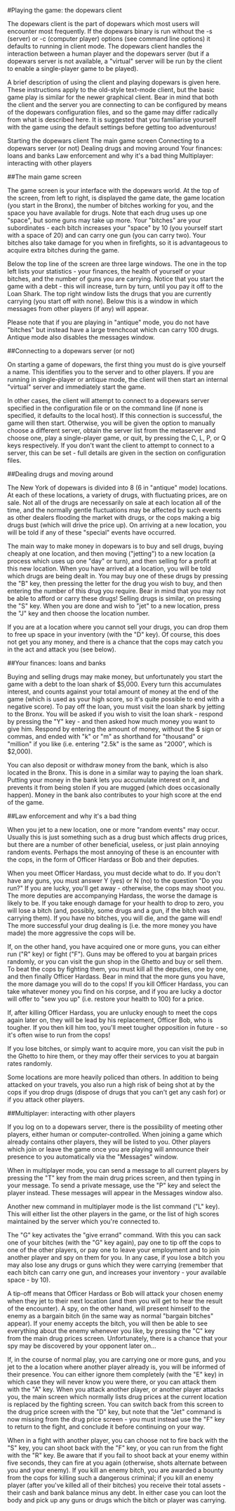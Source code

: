 #Playing the game: the dopewars client

The dopewars client is the part of dopewars which most users will encounter most frequently. If the dopewars binary is run without the -s (server) or -c (computer player) options (see command line options) it defaults to running in client mode. The dopewars client handles the interaction between a human player and the dopewars server (but if a dopewars server is not available, a "virtual" server will be run by the client to enable a single-player game to be played).

A brief description of using the client and playing dopewars is given here. These instructions apply to the old-style text-mode client, but the basic game play is similar for the newer graphical client. Bear in mind that both the client and the server you are connecting to can be configured by means of the dopewars configuration files, and so the game may differ radically from what is described here. It is suggested that you familiarise yourself with the game using the default settings before getting too adventurous!

Starting the dopewars client
The main game screen
Connecting to a dopewars server (or not)
Dealing drugs and moving around
Your finances: loans and banks
Law enforcement and why it's a bad thing
Multiplayer: interacting with other players


##The main game screen

The game screen is your interface with the dopewars world. At the top of the screen, from left to right, is displayed the game date, the game location (you start in the Bronx), the number of bitches working for you, and the space you have available for drugs. Note that each drug uses up one "space", but some guns may take up more. Your "bitches" are your subordinates - each bitch increases your "space" by 10 (you yourself start with a space of 20) and can carry one gun (you can carry two). Your bitches also take damage for you when in firefights, so it is advantageous to acquire extra bitches during the game.

Below the top line of the screen are three large windows. The one in the top left lists your statistics - your finances, the health of yourself or your bitches, and the number of guns you are carrying. Notice that you start the game with a debt - this will increase, turn by turn, until you pay it off to the Loan Shark. The top right window lists the drugs that you are currently carrying (you start off with none). Below this is a window in which messages from other players (if any) will appear.

Please note that if you are playing in "antique" mode, you do not have "bitches" but instead have a large trenchcoat which can carry 100 drugs. Antique mode also disables the messages window.

##Connecting to a dopewars server (or not)

On starting a game of dopewars, the first thing you must do is give yourself a name. This identifies you to the server and to other players. If you are running in single-player or antique mode, the client will then start an internal "virtual" server and immediately start the game.

In other cases, the client will attempt to connect to a dopewars server specified in the configuration file or on the command line (if none is specified, it defaults to the local host). If this connection is successful, the game will then start. Otherwise, you will be given the option to manually choose a different server, obtain the server list from the metaserver and choose one, play a single-player game, or quit, by pressing the C, L, P, or Q keys respectively. If you don't want the client to attempt to connect to a server, this can be set - full details are given in the section on configuration files.


##Dealing drugs and moving around

The New York of dopewars is divided into 8 (6 in "antique" mode) locations. At each of these locations, a variety of drugs, with fluctuating prices, are on sale. Not all of the drugs are necessarily on sale at each location all of the time, and the normally gentle fluctuations may be affected by such events as other dealers flooding the market with drugs, or the cops making a big drugs bust (which will drive the price up). On arriving at a new location, you will be told if any of these "special" events have occurred.

The main way to make money in dopewars is to buy and sell drugs, buying cheaply at one location, and then moving ("jetting") to a new location (a process which uses up one "day" or turn), and then selling for a profit at this new location. When you have arrived at a location, you will be told which drugs are being dealt in. You may buy one of these drugs by pressing the "B" key, then pressing the letter for the drug you wish to buy, and then entering the number of this drug you require. Bear in mind that you may not be able to afford or carry these drugs! Selling drugs is similar, on pressing the "S" key. When you are done and wish to "jet" to a new location, press the "J" key and then choose the location number.

If you are at a location where you cannot sell your drugs, you can drop them to free up space in your inventory (with the "D" key). Of course, this does not get you any money, and there is a chance that the cops may catch you in the act and attack you (see below).


##Your finances: loans and banks

Buying and selling drugs may make money, but unfortunately you start the game with a debt to the loan shark of $5,000. Every turn this accumulates interest, and counts against your total amount of money at the end of the game (which is used as your high score, so it's quite possible to end with a negative score). To pay off the loan, you must visit the loan shark by jetting to the Bronx. You will be asked if you wish to visit the loan shark - respond by pressing the "Y" key - and then asked how much money you want to give him. Respond by entering the amount of money, without the $ sign or commas, and ended with "k" or "m" as shorthand for "thousand" or "million" if you like (i.e. entering "2.5k" is the same as "2000", which is $2,000).

You can also deposit or withdraw money from the bank, which is also located in the Bronx. This is done in a similar way to paying the loan shark. Putting your money in the bank lets you accumulate interest on it, and prevents it from being stolen if you are mugged (which does occasionally happen). Money in the bank also contributes to your high score at the end of the game.



##Law enforcement and why it's a bad thing

When you jet to a new location, one or more "random events" may occur. Usually this is just something such as a drug bust which affects drug prices, but there are a number of other beneficial, useless, or just plain annoying random events. Perhaps the most annoying of these is an encounter with the cops, in the form of Officer Hardass or Bob and their deputies.

When you meet Officer Hardass, you must decide what to do. If you don't have any guns, you must answer Y (yes) or N (no) to the question "Do you run?" If you are lucky, you'll get away - otherwise, the cops may shoot you. The more deputies are accompanying Hardass, the worse the damage is likely to be. If you take enough damage for your health to drop to zero, you will lose a bitch (and, possibly, some drugs and a gun, if the bitch was carrying them). If you have no bitches, you will die, and the game will end! The more successful your drug dealing is (i.e. the more money you have made) the more aggressive the cops will be.

If, on the other hand, you have acquired one or more guns, you can either run ("R" key) or fight ("F"). Guns may be offered to you at bargain prices randomly, or you can visit the gun shop in the Ghetto and buy or sell them. To beat the cops by fighting them, you must kill all the deputies, one by one, and then finally Officer Hardass. Bear in mind that the more guns you have, the more damage you will do to the cops! If you kill Officer Hardass, you can take whatever money you find on his corpse, and if you are lucky a doctor will offer to "sew you up" (i.e. restore your health to 100) for a price.

If, after killing Officer Hardass, you are unlucky enough to meet the cops again later on, they will be lead by his replacement, Officer Bob, who is tougher. If you then kill him too, you'll meet tougher opposition in future - so it's often wise to run from the cops!

If you lose bitches, or simply want to acquire more, you can visit the pub in the Ghetto to hire them, or they may offer their services to you at bargain rates randomly.

Some locations are more heavily policed than others. In addition to being attacked on your travels, you also run a high risk of being shot at by the cops if you drop drugs (dispose of drugs that you can't get any cash for) or if you attack other players.


##Multiplayer: interacting with other players

If you log on to a dopewars server, there is the possibility of meeting other players, either human or computer-controlled. When joining a game which already contains other players, they will be listed to you. Other players which join or leave the game once you are playing will announce their presence to you automatically via the "Messages" window.

When in multiplayer mode, you can send a message to all current players by pressing the "T" key from the main drug prices screen, and then typing in your message. To send a private message, use the "P" key and select the player instead. These messages will appear in the Messages window also.

Another new command in multiplayer mode is the list command ("L" key). This will either list the other players in the game, or the list of high scores maintained by the server which you're connected to.

The "G" key activates the "give errand" command. With this you can sack one of your bitches (with the "G" key again), pay one to tip off the cops to one of the other players, or pay one to leave your employment and to join another player and spy on them for you. In any case, if you lose a bitch you may also lose any drugs or guns which they were carrying (remember that each bitch can carry one gun, and increases your inventory - your available space - by 10).

A tip-off means that Officer Hardass or Bob will attack your chosen enemy when they jet to their next location (and then you will get to hear the result of the encounter). A spy, on the other hand, will present himself to the enemy as a bargain bitch (in the same way as normal "bargain bitches" appear). If your enemy accepts the bitch, you will then be able to see everything about the enemy whenever you like, by pressing the "C" key from the main drug prices screen. Unfortunately, there is a chance that your spy may be discovered by your opponent later on...

If, in the course of normal play, you are carrying one or more guns, and you jet to the a location where another player already is, you will be informed of their presence. You can either ignore them completely (with the "E" key) in which case they will never know you were there, or you can attack them with the "A" key. When you attack another player, or another player attacks you, the main screen which normally lists drug prices at the current location is replaced by the fighting screen. You can switch back from this screen to the drug price screen with the "D" key, but note that the "Jet" command is now missing from the drug price screen - you must instead use the "F" key to return to the fight, and conclude it before continuing on your way.

When in a fight with another player, you can choose not to fire back with the "S" key, you can shoot back with the "F" key, or you can run from the fight with the "R" key. Be aware that if you fail to shoot back at your enemy within five seconds, they can fire at you again (otherwise, shots alternate between you and your enemy). If you kill an enemy bitch, you are awarded a bounty from the cops for killing such a dangerous criminal; if you kill an enemy player (after you've killed all of their bitches) you receive their total assets - their cash and bank balance minus any debt. In either case you can loot the body and pick up any guns or drugs which the bitch or player was carrying.
